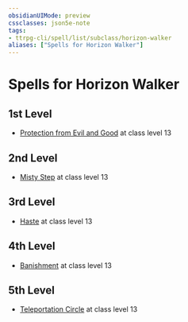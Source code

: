```yaml
---
obsidianUIMode: preview
cssclasses: json5e-note
tags:
- ttrpg-cli/spell/list/subclass/horizon-walker
aliases: ["Spells for Horizon Walker"]
---
```

# Spells for Horizon Walker

## 1st Level

- [Protection from Evil and Good](2-Mechanics/CLI/spells/protection-from-evil-and-good-xphb.md "XPHB") at class level 13

## 2nd Level

- [Misty Step](2-Mechanics/CLI/spells/misty-step-xphb.md "XPHB") at class level 13

## 3rd Level

- [Haste](2-Mechanics/CLI/spells/haste-xphb.md "XPHB") at class level 13

## 4th Level

- [Banishment](2-Mechanics/CLI/spells/banishment-xphb.md "XPHB") at class level 13

## 5th Level

- [Teleportation Circle](2-Mechanics/CLI/spells/teleportation-circle-xphb.md "XPHB") at class level 13